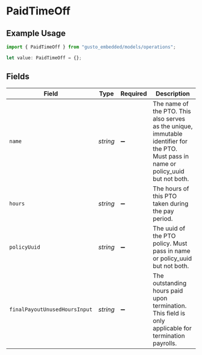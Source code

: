 # PaidTimeOff

## Example Usage

```typescript
import { PaidTimeOff } from "gusto_embedded/models/operations";

let value: PaidTimeOff = {};
```

## Fields

| Field                                                                                                                                 | Type                                                                                                                                  | Required                                                                                                                              | Description                                                                                                                           |
| ------------------------------------------------------------------------------------------------------------------------------------- | ------------------------------------------------------------------------------------------------------------------------------------- | ------------------------------------------------------------------------------------------------------------------------------------- | ------------------------------------------------------------------------------------------------------------------------------------- |
| `name`                                                                                                                                | *string*                                                                                                                              | :heavy_minus_sign:                                                                                                                    | The name of the PTO. This also serves as the unique, immutable identifier for the PTO. Must pass in name or policy_uuid but not both. |
| `hours`                                                                                                                               | *string*                                                                                                                              | :heavy_minus_sign:                                                                                                                    | The hours of this PTO taken during the pay period.                                                                                    |
| `policyUuid`                                                                                                                          | *string*                                                                                                                              | :heavy_minus_sign:                                                                                                                    | The uuid of the PTO policy. Must pass in name or policy_uuid but not both.                                                            |
| `finalPayoutUnusedHoursInput`                                                                                                         | *string*                                                                                                                              | :heavy_minus_sign:                                                                                                                    | The outstanding hours paid upon termination. This field is only applicable for termination payrolls.                                  |